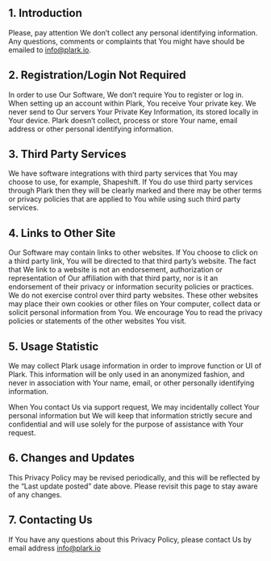 ## 1. Introduction

Please, pay attention We don’t collect any personal identifying information. Any questions, comments or complaints that
You might have should be emailed to info@plark.io.


## 2. Registration/Login Not Required

In order to use Our Software, We don’t require You to register or log in. When setting up an account within Plark,
You receive Your private key. We never send to Our servers Your Private Key Information, its stored locally in Your 
device. Plark doesn’t collect, process or store Your name, email address or other personal identifying 
information. 


## 3. Third Party Services
We have software integrations with third party services that You may choose to use, for example, Shapeshift. If You do 
use third party services through Plark then they will be clearly marked and there may be other terms or privacy 
policies that are applied to You while using such third party services.


## 4. Links to Other Site

Our Software may contain links to other websites. If You choose to click on a third party link, You will be directed to 
that third party’s website. The fact that We link to a website is not an endorsement, authorization or representation
of Our affiliation with that third party, nor is it an endorsement of their privacy or information security policies or 
practices. We do not exercise control over third party websites. These other websites may place their own cookies or 
other files on Your computer, collect data or solicit personal information from You. We encourage You to read the 
privacy policies or statements of the other websites You visit.


## 5. Usage Statistic

We may collect Plark usage information in order to improve function or UI of Plark. This information will
be only used in an anonymized fashion, and never in association with Your name, email, or other personally identifying 
information. 

When You contact Us via support request, We may incidentally collect Your personal information but We will keep that 
information strictly secure and confidential and will use solely for the purpose of assistance with Your request.


## 6. Changes and Updates

This Privacy Policy may be revised periodically, and this will be reflected by the “Last update posted” date above. 
Please revisit this page to stay aware of any changes.   


## 7. Contacting Us

If You have any questions about this Privacy Policy, please contact Us by email address info@plark.io
